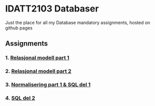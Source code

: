 # IDATT2103 Databaser

Just the place for all my Database mandatory assignments, hosted on github pages


## Assignments

### 1. [Relasjonal modell part 1](https://jesper-hustad.github.io/Db//Relasjonmodell/relasjonsmodellen.html)
### 2. [Relasjonal modell part 2](https://jesper-hustad.github.io/Db//RelasjonQuery/RelasjonQuery.html)
### 3. [Normalisering part 1 & SQL del 1](https://jesper-hustad.github.io/Db/Normalisering/normalisering.html)
### 4. [SQL del 2](https://jesper-hustad.github.io/Db/Normalisering/normalisering.html)


